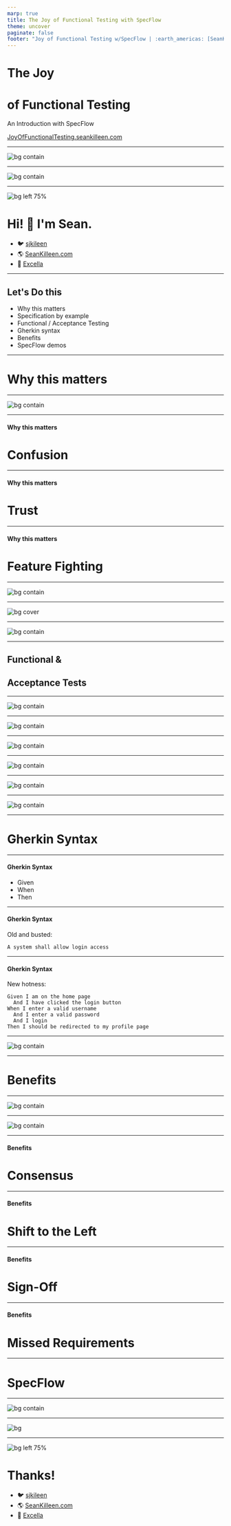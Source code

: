```yaml
---
marp: true
title: The Joy of Functional Testing with SpecFlow
theme: uncover
paginate: false
footer: "Joy of Functional Testing w/SpecFlow | :earth_americas: [SeanKilleen.com](https://SeanKilleen.com) | :bird: [@sjkilleen](https://twitter.com/sjkilleen)"
---
```


# The Joy

# of Functional Testing

An Introduction with SpecFlow

[JoyOfFunctionalTesting.seankilleen.com](https://JoyOfFunctionalTesting.seankilleen.com/)

---

![bg contain](./images/excella2.jpg)

---

<!-- _footer: "" -->

![bg contain](./images/dotNetFoundation.png)

---

<!-- _footer: "" -->
![bg left 75%](./images/me.png)

# <!--fit--> Hi! :wave: I'm Sean.

* :bird: [sjkileen](https://twitter.com/sjkilleen)
* :earth_americas: [SeanKilleen.com](https://seankilleen.com)
* :briefcase: [Excella](https://excella.com)

---

## Let's Do this

* Why this matters
* Specification by example
* Functional / Acceptance Testing
* Gherkin syntax
* Benefits
* SpecFlow demos

---

# Why this matters

---

<!-- _footer: "" -->
![bg contain](./images/move-fast-break.png)

---

#### Why this matters

# Confusion

---

#### Why this matters

# Trust

---

#### Why this matters

# Feature Fighting

---

<!-- _footer: "" -->
![bg contain](./images/roxbury.jpg)

---

<!-- _footer: "" -->
![bg cover](./images/safety-harness.jpg)

---

<!-- _footer: "" -->
![bg contain](./images/specbyexample-cover.jpg)

---

## Functional &amp;

## Acceptance Tests

---
<!-- _footer: "" -->

![bg contain](./images/quadrants-before.png)

---
<!-- _footer: "" -->

![bg contain](./images/quadrants-selection.png)

---
<!-- _footer: "" -->

![bg contain](./images/unit-vs-int-1.gif)

---
<!-- _footer: "" -->

![bg contain](./images/unit-vs-int-2.gif)

---

<!-- _footer: "" -->
![bg contain](./images/unit-vs-int-3.gif)

---
<!-- _footer: "" -->

![bg contain](./images/unit-vs-int-4.jpg)

---

# Gherkin Syntax

---

#### Gherkin Syntax

* Given
* When
* Then

---

#### Gherkin Syntax

Old and busted:

```
A system shall allow login access 
```

---

#### Gherkin Syntax

New hotness:

```
Given I am on the home page
  And I have clicked the login button
When I enter a valid username
  And I enter a valid password
  And I login
Then I should be redirected to my profile page
```

---
<!-- _footer: "" -->

![bg contain](./images/gherkin-shoppingcart.png)

---

# Benefits

---

![bg contain](./images/examples-tests-requirements.png)

---

![bg contain](./images/atdd.png)

---

#### Benefits

# Consensus

---

#### Benefits

# Shift to the Left

---

#### Benefits

# Sign-Off

---

#### Benefits

# Missed Requirements

---

# SpecFlow

---

![bg contain](./images/glue-diagram.png)

---
<!-- _footer: "" -->

![bg](./images/ship-launch-fail.gif)

---
<!-- _footer: "" -->

![bg left 75%](./images/me.png)

# Thanks!

* :bird: [sjkileen](https://twitter.com/sjkilleen)
* :earth_americas: [SeanKilleen.com](https://seankilleen.com)
* :briefcase: [Excella](https://excella.com)
